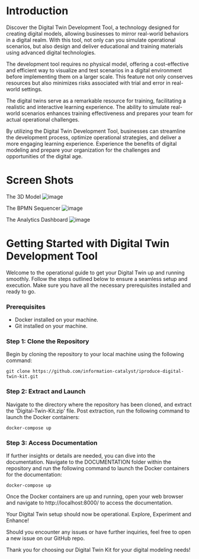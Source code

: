 # Introduction

Discover the Digital Twin Development Tool, a technology designed for creating digital models, allowing businesses to mirror real-world behaviors in a digital realm. With this tool, not only can you simulate operational scenarios, but also design and deliver educational and training materials using advanced digital technologies.

The development tool requires no physical model, offering a cost-effective and efficient way to visualize and test scenarios in a digital environment before implementing them on a larger scale. This feature not only conserves resources but also minimizes risks associated with trial and error in real-world settings.

The digital twins serve as a remarkable resource for training, facilitating a realistic and interactive learning experience. The ability to simulate real-world scenarios enhances training effectiveness and prepares your team for actual operational challenges.

By utilizing the Digital Twin Development Tool, businesses can streamline the development process, optimize operational strategies, and deliver a more engaging learning experience. Experience the benefits of digital modeling and prepare your organization for the challenges and opportunities of the digital age.

# Screen Shots

The 3D Model
![image](https://user-images.githubusercontent.com/403134/144400973-a3e70e83-f4c7-4cd8-80aa-c3e0c76949b6.png)

The BPMN Sequencer
![image](https://user-images.githubusercontent.com/403134/144400908-b17c87e8-7816-470b-be59-1a3ab6aab819.png)

The Analytics Dashboard
![image](https://user-images.githubusercontent.com/403134/144401023-873a2658-5d84-46ed-ba60-4753f22efed0.png)

# Getting Started with Digital Twin Development Tool

Welcome to the operational guide to get your Digital Twin up and running smoothly. Follow the steps outlined below to ensure a seamless setup and execution. Make sure you have all the necessary prerequisites installed and ready to go.

### Prerequisites

- Docker installed on your machine.
- Git installed on your machine.

### Step 1: Clone the Repository

Begin by cloning the repository to your local machine using the following command:

```
git clone https://github.com/information-catalyst/iproduce-digital-twin-kit.git
```

### Step 2: Extract and Launch

Navigate to the directory where the repository has been cloned, and extract the 'Digital-Twin-Kit.zip' file. Post extraction, run the following command to launch the Docker containers:

```
docker-compose up
```

### Step 3: Access Documentation

If further insights or details are needed, you can dive into the documentation. Navigate to the DOCUMENTATION folder within the repository and run the following command to launch the Docker containers for the documentation:

```
docker-compose up
```

Once the Docker containers are up and running, open your web browser and navigate to http://localhost:8000/ to access the documentation.

Your Digital Twin setup should now be operational. Explore, Experiment and Enhance!

Should you encounter any issues or have further inquiries, feel free to open a new issue on our GitHub repo.

Thank you for choosing our Digital Twin Kit for your digital modeling needs!
